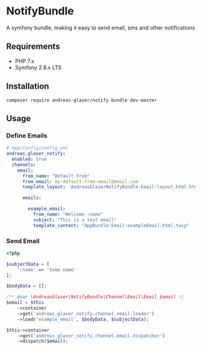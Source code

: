 # NotifyBundle
A symfony bundle, making it easy to send email, sms and other notifications

## Requirements
* PHP 7.x
* Symfony 2.8.x LTS

## Installation
```shell
composer require andreas-glaser/notify-bundle dev-master
```

## Usage

### Define Emails
```yaml
# app/config/config.yml
andreas_glaser_notify:
  enabled: true
  channels:
    email:
      from_name: "Default From"
      from_email: my-default-from-email@email.com
      template_layout: 'AndreasGlaserNotifyBundle:Email:layout.html.html.twig'

      emails:

        example_email:
          from_name: "Welcome :name"
          subject: "This is a test email"
          template_content: "AppBundle:Email:exampleEmail.html.twig"
```

### Send Email
```php
<?php

$subjectData = [
    ':name' => 'Some name'    
];

$bodyData = [];

/** @var \AndreasGlaser\NotifyBundle\Channel\Email\Email $email */
$email = $this
    ->container
    ->get('andreas_glaser_notify.channel_email.loader')
    ->load('example_email', $bodyData, $subjectData);

$this->container
    ->get('andreas_glaser_notify.channel.email.dispatcher')
    ->dispatch($email);
```